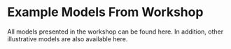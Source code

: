 # Example Models From Workshop
All models presented in the workshop can be found here.  In addition, other illustrative models are also available here.
